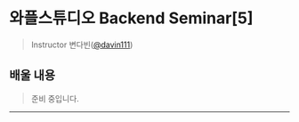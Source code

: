 # 와플스튜디오 Backend Seminar[5]

> Instructor 변다빈([@davin111](https://github.com/davin111))

## 배울 내용
> 준비 중입니다.

---
